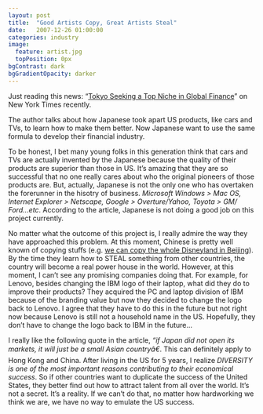 ```yaml
---
layout: post
title:  "Good Artists Copy, Great Artists Steal"
date:   2007-12-26 01:00:00
categories: industry
image:
  feature: artist.jpg
  topPosition: 0px
bgContrast: dark
bgGradientOpacity: darker
---
```


Just reading this news: “[Tokyo Seeking a Top Niche in Global Finance](http://www.nytimes.com/2007/11/16/business/worldbusiness/16capital.html)” on New York Times recently.

The author talks about how Japanese took apart US products, like cars and TVs, to learn how to make them better. Now Japanese want to use the same formula to develop their financial industry.

To be honest, I bet many young folks in this generation think that cars and TVs are actually invented by the Japanese because the quality of their products are superior than those in US. It’s amazing that they are so successful that no one really cares about who the original pioneers of those products are. But, actually, Japanese is not the only one who has overtaken the forerunner in the hisotry of business. _Microsoft Windows > Mac OS, Internet Explorer > Netscape, Google > Overture/Yahoo, Toyota > GM/ Ford…etc_. According to the article, Japanese is not doing a good job on this project currently.

No matter what the outcome of this project is, I really admire the way they have approached this problem. At this moment, Chinese is pretty well known of copying stuffs (e.g. [we can copy the whole Disneyland in Beijing](http://www.youtube.com/watch?v=0-JULFxB0sk&feature=related)). By the time they learn how to STEAL something from other countries, the country will become a real power house in the world. However, at this moment, I can’t see any promising companies doing that. For example, for Lenovo, besides changing the IBM logo of their laptop, what did they do to improve their products? They acquired the PC and laptop division of IBM because of the branding value but now they decided to change the logo back to Lenovo. I agree that they have to do this in the future but not right now because Lenovo is still not a household name in the US. Hopefully, they don’t have to change the logo back to IBM in the future…

I really like the following quote in the article, _“if Japan did not open its markets, it will just be a small Asian countryâ€_. This can definitely apply to Hong Kong and China. After living in the US for 5 years, I realize _DIVERSITY is one of the most important reasons contributing to their economical success_. So if other countries want to duplicate the success of the United States, they better find out how to attract talent from all over the world. It’s not a secret. It’s a reality. If we can’t do that, no matter how hardworking we think we are, we have no way to emulate the US success.
